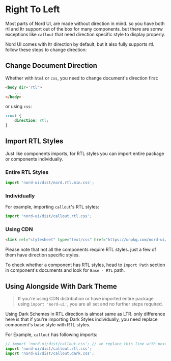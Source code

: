 # Right To Left

Most parts of Nord UI, are made without direction in mind. so you have both rtl and ltr support out of the box for many components. but there are somw exceptions like `callout` that need direction specific style to display properly.

Nord UI comes with ltr direction by default, but it also fully supports rtl. follow these steps to change direction:

## Change Document Direction

Whether with `html` or `css`, you need to change document's direction first:

```html
<body dir='rtl'>
	...
</body>
```
<!-- <br> -->

or using `css`:

```css
:root {
	direction: rtl;
}
```

## Import RTL Styles

Just like components imports, for RTL styles you can import entire package or components individually.

### Entire RTL Styles

```javascript
import 'nord-ui/dist/nord.rtl.min.css';
```

### Individually

For example, importing `callout`'s RTL styles:

```javascript
import 'nord-ui/dist/callout.rtl.css';
```

### Using CDN
```html
<link rel="stylesheet" type="text/css" href="https://unpkg.com/nord-ui/dist/nord.rtl.min.css">
```

Please note that not all the components require RTL styles. just a few of them have direction specific styles.

To check whether a component has RTL styles, head to `Import Path` section in component's documents and look for `Base - RTL` path.

## Using Alongside With Dark Theme

> If you're using CDN distribution or have imported entire package using `import 'nord-ui'`, you are all set and no further steps required.

Using Dark Schemes in RTL direction is almost same as LTR. only difference here is that if you're importing Dark Styles individually, you need replace component's base style with RTL styles.

For Example, `callout` has following imports:

```javascript
// import 'nord-ui/dist/callout.css'; // we replace this line with next one
import 'nord-ui/dist/callout.rtl.css';
import 'nord-ui/dist/callout.dark.css';
```